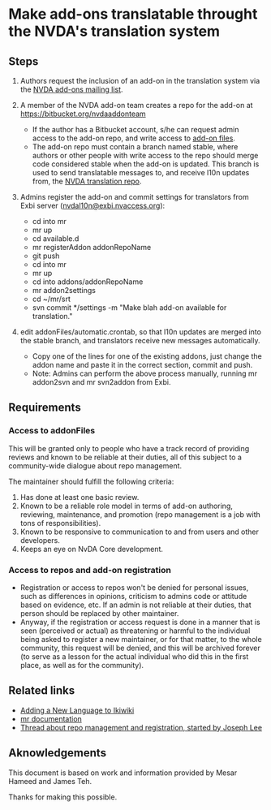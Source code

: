# Make add-ons translatable throught the NVDA's translation system #

## Steps ##

1. Authors request the inclusion of an add-on in the translation system via the [NVDA add-ons mailing list](https://nvda-addons.groups.io/g/nvda-addons).
2. A member of the NVDA add-on team creates a repo for the add-on at
<https://bitbucket.org/nvdaaddonteam>
	- If the author has a Bitbucket account, s/he can request admin access to the add-on repo, and write access to [add-on files](https://bitbucket.org/nvdaaddonteam/addonFiles).
	- The add-on repo must contain a branch named stable, where authors or other people with write access to the repo should merge code considered stable when the add-on is updated. This branch is used to send translatable messages to, and receive l10n updates from, the [NVDA translation repo](http://subversion.assembla.com/svn/screenReaderTranslations).

3. Admins register the add-on and commit settings for translators from Exbi server (nvdal10n@exbi.nvaccess.org):
	- cd into mr
	- mr up
	- cd available.d
	- mr registerAddon addonRepoName
	- git push
	- cd into mr
	- mr up
	- cd into addons/addonRepoName
	- mr addon2settings
	- cd ~/mr/srt
	- svn commit */settings -m "Make blah add-on available for translation."

4. edit addonFiles/automatic.crontab, so that l10n updates are merged into the stable branch, and translators receive new messages automatically.
	- Copy one of the lines for one of the existing addons, just change the addon name and paste it in the correct section, commit and push.
	- Note: Admins can perform the above process manually, running mr addon2svn and mr svn2addon from Exbi.

## Requirements ##

### Access to addonFiles ###

This will be granted only to people who have a track record of providing reviews and known to be reliable at their duties, all of this subject to a community-wide dialogue about repo management.

The maintainer should fulfill the following criteria:

1. Has done at least one basic review.
2. Known to be a reliable role model in terms of add-on authoring, reviewing, maintenance, and promotion (repo management is a job with tons of responsibilities).
3. Known to be responsive to communication to and from users and other developers.
4. Keeps an eye on NvDA Core development.

### Access to repos and add-on registration ###

- Registration or access to repos won't be denied for personal issues, such as differences in opinions, criticism to admins code or attitude based on evidence, etc. If an admin is not reliable at their duties, that person should be replaced by other maintainer.
- Anyway, if the registration or access request is done in a manner that is seen (perceived or actual) as threatening or harmful to the individual being asked to register a new maintainer, or for that matter, to the whole community, this request will be denied, and this will be archived forever (to serve as a lesson for the actual individual who did this in the first place, as well as for the community).


## Related links ##

- [Adding a New Language to Ikiwiki](https://github.com/nvaccess/l10n-code/wiki/Adding-a-New-Language-to-Ikiwiki)
- [mr documentation](https://www.systutorials.com/docs/linux/man/1-mr/)
- [Thread about repo management and registration, started by Joseph Lee](https://nvda-addons.groups.io/g/nvda-addons/message/6937)
## Aknowledgements ##

This document is based on work and information provided by Mesar Hameed and James Teh.

Thanks for making this possible.

